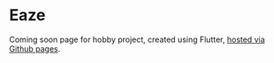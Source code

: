 # Eaze

Coming soon page for hobby project, created using Flutter, [hosted via Github pages](lwobben.github.io/eaze]).
